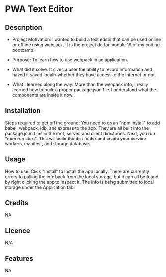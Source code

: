 
# PWA Text Editor

## Description

- Project Motivation: I wanted to build a text editor that can be used online or offline using webpack. It is the project do for module 19 of my coding bootcamp.

- Purpose: To learn how to use webpack in an application.

- What did it solve: It gives a user the ability to record information and haved it saved locally whether they have access to the internet or not.

- What I learned along the way: More than the webpack info, I really learned how to build a proper package.json file. I understand what the components are inside it now. 

## Installation

Steps required to get off the ground: You need to do an "npm install" to add  babel, webpack, idb, and express to the app. They are all built into the package.json files in the root, server, and client directories. Next, you run "npm run start". This will build the dist folder and create your service workers, manifest, and storage database. 

## Usage

How to use: Click "Install" to install the app locally. There are currently errors to pulling the info back from the local storage, but it can all be found by right clicking the app to inspect it. The info is being submitted to local storage under the Application tab.

## Credits

NA

## Licence

N/A

## Features

NA
